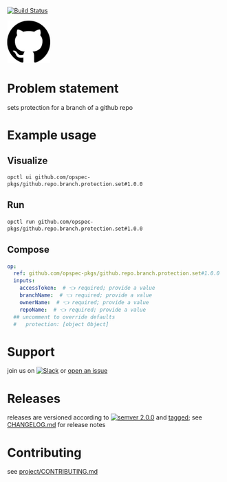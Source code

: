 [![Build Status](https://github.com/opspec-pkgs/github.repo.branch.protection.set/workflows/build/badge.svg?branch=main)](https://github.com/opspec-pkgs/github.repo.branch.protection.set/actions?query=workflow%3Abuild+branch%3Amain)

<img src="icon.svg" alt="icon" height="100px">

# Problem statement

sets protection for a branch of a github repo

# Example usage

## Visualize

```shell
opctl ui github.com/opspec-pkgs/github.repo.branch.protection.set#1.0.0
```

## Run

```
opctl run github.com/opspec-pkgs/github.repo.branch.protection.set#1.0.0
```

## Compose

```yaml
op:
  ref: github.com/opspec-pkgs/github.repo.branch.protection.set#1.0.0
  inputs:
    accessToken:  # 👈 required; provide a value
    branchName:  # 👈 required; provide a value
    ownerName:  # 👈 required; provide a value
    repoName:  # 👈 required; provide a value
  ## uncomment to override defaults
  #   protection: [object Object]
```

# Support

join us on
[![Slack](https://img.shields.io/badge/slack-opctl-E01563.svg)](https://join.slack.com/t/opctl/shared_invite/zt-51zodvjn-Ul_UXfkhqYLWZPQTvNPp5w)
or
[open an issue](https://github.com/opspec-pkgs/github.repo.branch.protection.set/issues)

# Releases

releases are versioned according to
[![semver 2.0.0](https://img.shields.io/badge/semver-2.0.0-brightgreen.svg)](http://semver.org/spec/v2.0.0.html)
and [tagged](https://git-scm.com/book/en/v2/Git-Basics-Tagging); see
[CHANGELOG.md](CHANGELOG.md) for release notes

# Contributing

see
[project/CONTRIBUTING.md](https://github.com/opspec-pkgs/project/blob/main/CONTRIBUTING.md)
